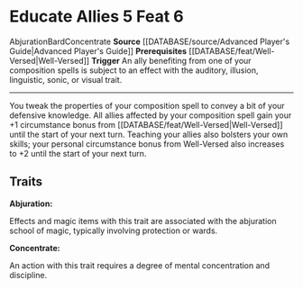 ﻿---
actions: '[reaction]'
cost: null
element: null
feat: Educate Allies
frequency: null
heighten_level: null
id: '1642'
level: '6'
name: Educate Allies
prerequisite: '[[DATABASE/feat/Well-Versed|Well-Versed]]'
rarity: Common
requirement: null
rus_type_level: null
school: Abjuration
source: '[[DATABASE/source/Advanced Player''s Guide|Advanced Player''s Guide]]'
subcategory: null
trait:
- '[[DATABASE/trait/Abjuration|Abjuration]]'
- '[[DATABASE/trait/Bard|Bard]]'
- '[[DATABASE/trait/Concentrate|Concentrate]]'
trigger: An ally benefiting from one of your composition spells is subject to an effect
  with the [[DATABASE/trait/Auditory|auditory]] , [[DATABASE/trait/Illusion|illusion]]
  , [[DATABASE/trait/Linguistic|linguistic]] , [[DATABASE/trait/Sonic|sonic]] , or
  [[DATABASE/trait/Visual|visual]] trait.
type: Feat

---
# Educate Allies <span class="action-icon">5</span> <span class="item-type">Feat 6</span>

<span class="item-trait">Abjuration</span><span class="item-trait">Bard</span><span class="item-trait">Concentrate</span>
**Source** [[DATABASE/source/Advanced Player's Guide|Advanced Player's Guide]] 
**Prerequisites** [[DATABASE/feat/Well-Versed|Well-Versed]]
**Trigger** An ally benefiting from one of your composition spells is subject to an effect with the auditory, illusion, linguistic, sonic, or visual trait.

---
You tweak the properties of your composition spell to convey a bit of your defensive knowledge. All allies affected by your composition spell gain your +1 circumstance bonus from [[DATABASE/feat/Well-Versed|Well-Versed]] until the start of your next turn. Teaching your allies also bolsters your own skills; your personal circumstance bonus from Well-Versed also increases to +2 until the start of your next turn.

## Traits

**Abjuration:**

Effects and magic items with this trait are associated with the abjuration school of magic, typically involving protection or wards.

**Concentrate:**

An action with this trait requires a degree of mental concentration and discipline.